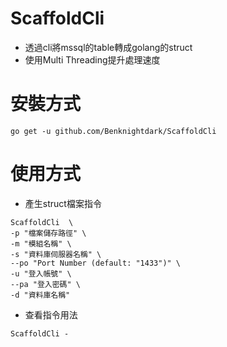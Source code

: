 # ScaffoldCli
- 透過cli將mssql的table轉成golang的struct
- 使用Multi Threading提升處理速度
# 安裝方式
```
go get -u github.com/Benknightdark/ScaffoldCli
```
# 使用方式
- 產生struct檔案指令
```
ScaffoldCli  \
-p "檔案儲存路徑" \
-m "模組名稱" \
-s "資料庫伺服器名稱" \
--po "Port Number (default: "1433")" \
-u "登入帳號" \
--pa "登入密碼" \
-d "資料庫名稱" 
```
- 查看指令用法
```
ScaffoldCli -
```